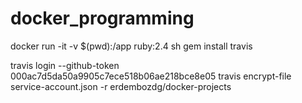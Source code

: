 # docker_programming

docker run -it -v $(pwd):/app ruby:2.4 sh
gem install travis

travis login --github-token 000ac7d5da50a9905c7ece518b06ae218bce8e05
travis encrypt-file service-account.json -r  erdembozdg/docker-projects

